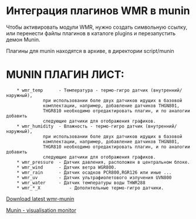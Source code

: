 # Интеграция плагинов WMR в munin #

Чтобы активировать модули WMR, нужно создать символьную ссылку, или перенести файлы плагинов в каталоге plugins и перезапустить демон Munin.

Плагины для munin находятся в архиве, в директории script/munin



# MUNIN ПЛАГИН ЛИСТ: #
```
    * wmr_temp		- Температура - термо-гигро датчик (внутренний/наружный), 
			  при использовании боле двух датчиков идущих в базовой
			  комплектации, например, добавление датчиков THGN801,
			  THGR810 необходимо отредактировать плагин, и по аналогии добавить
			  следующие датчики для отображения графиков.  
    * wmr_humidity	- Влажность - термо-гигро датчик (внутренний/наружный), 
			  при использовании боле двух датчиков идущих в базовой
			  комплектации, например, добавление датчиков THGN801,
			  THGR810 необходимо отредактировать плагин, и по аналогии добавить
			  следующие датчики для отображения графиков.  
    * wmr_pressure	- Датчик давления, расположен в центральном блоке.
    * wmr_wind		- Датчик ветра WGR800.
    * wmr_rain		- Датчик осадков PCR800,RGR126 или иные ...
    * wmr_uv		- Датчик ультрафиолетового излучения UVN800
    * wmr_water		- Датчик температуры воды THWR288
    * wmr_*_X           - Дополнтельные термо-гигро датчики.
```

[Download latest wmr-munin](http://www.nkl.ru/support/wmr/wmr-munin.tar.gz)

[Munin - visualisation monitor](http://sourceforge.net/projects/munin/files/)